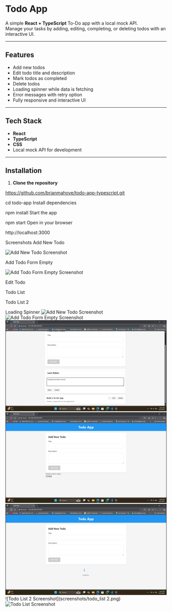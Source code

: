 # Todo App

A simple **React + TypeScript** To-Do app with a local mock API.  
Manage your tasks by adding, editing, completing, or deleting todos with an interactive UI.

---

## Features

- Add new todos
- Edit todo title and description  
- Mark todos as completed  
- Delete todos  
- Loading spinner while data is fetching  
- Error messages with retry option  
- Fully responsive and interactive UI
  
---

## Tech Stack

- **React**  
- **TypeScript**  
- **CSS**  
- Local mock API for development

---

## Installation

1. **Clone the repository**

https://github.com/brianmahove/todo-app-typescript.git

cd todo-app
Install dependencies

npm install
Start the app

npm start
Open in your browser

http://localhost:3000

Screenshots
Add New Todo

![Add New Todo Screenshot](screenshots/add_new_todo.png)

Add Todo Form Empty

![Add Todo Form Empty Screenshot](screenshots/add_todo_form-empty.png)

Edit Todo

Todo List

Todo List 2

Loading Spinner
![Add New Todo Screenshot](screenshots/add_new_todo.png)
![Add Todo Form Empty Screenshot](screenshots/add_todo_form-empty.png)
![Edit Todo Screenshot](screenshots/edit.png)
![Error Message Screenshot](screenshots/error-message.png)
![Loading Spinner Screenshot](screenshots/loading-spinner.png)
![Todo List 2 Screenshot](screenshots/todo_list 2.png)
![Todo List Screenshot](screenshots/todo_list.png)
